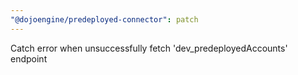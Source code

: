 ```yaml
---
"@dojoengine/predeployed-connector": patch
---
```


Catch error when unsuccessfully fetch 'dev_predeployedAccounts' endpoint
